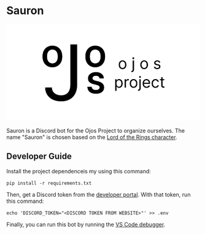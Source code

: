 # Sauron

![Ojos Project logo header](./res/vlogo.png)

Sauron is a Discord bot for the Ojos Project to organize ourselves. The name
"Sauron" is chosen based on the
[Lord of the Rings character](https://en.wikipedia.org/wiki/Sauron).

## Developer Guide

Install the project dependenceis my using this command:

```shell
pip install -r requirements.txt
```

Then, get a Discord token from the
[developer portal](https://discord.com/developers). With that token, run this
command:

```shell
echo 'DISCORD_TOKEN="<DISCORD TOKEN FROM WEBSITE>"' >> .env
```

Finally, you can run this bot by running the
[VS Code debugger](https://code.visualstudio.com/Docs/editor/debugging).
